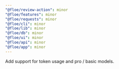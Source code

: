 ```yaml
---
"@floe/review-action": minor
"@floe/features": minor
"@floe/requests": minor
"@floe/cli": minor
"@floe/lib": minor
"@floe/db": minor
"@floe/ui": minor
"@floe/api": minor
"@floe/app": minor
---
```


Add support for token usage and pro / basic models.
